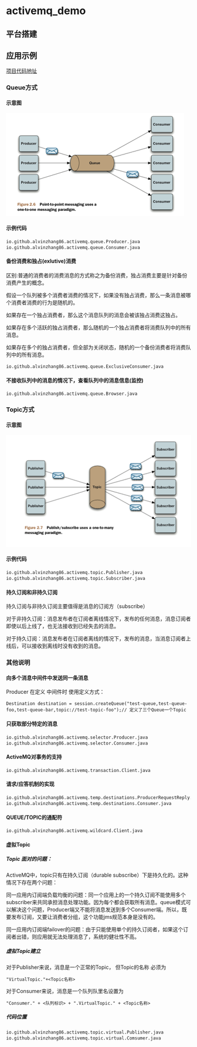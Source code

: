 # activemq_demo

## 平台搭建

## 应用示例

[项目代码地址](https://github.com/AlvinZhang86/activemq_demo)

### Queue方式

#### 示意图

![queue:一对一的发送方式](https://raw.githubusercontent.com/AlvinZhang86/image_web/master/activemq/queue.png)

#### 示例代码

    io.github.alvinzhang86.activemq.queue.Producer.java
    io.github.alvinzhang86.activemq.queue.Consumer.java

#### 备份消费和独占(exlutive)消费

区别:普通的消费者的消费消息的方式称之为备份消费，独占消费主要是针对备份消费产生的概念。

假设一个队列被多个消费者消费的情况下，如果没有独占消费，那么一条消息被哪个消费者消费的行为是随机的。

如果存在一个独占消费者，那么这个消息队列的消息会被该独占消费这独占。

如果存在多个活跃的独占消费者，那么随机的一个独占消费者将消费队列中的所有消息。

如果存在多个的独占消费者，但全部为关闭状态，随机的一个备份消费者将消费队列中的所有消息。

    io.github.alvinzhang86.activemq.queue.ExclusiveConsumer.java


#### 不接收队列中的消息的情况下，查看队列中的消息信息(监控)

    io.github.alvinzhang86.activemq.queue.Browser.java

### Topic方式

#### 示意图

![topic:一对多的发送方式](https://raw.githubusercontent.com/AlvinZhang86/image_web/master/activemq/topic.png)

#### 示例代码

    io.github.alvinzhang86.activemq.topic.Publisher.java
    io.github.alvinzhang86.activemq.topic.Subscriber.java

#### 持久订阅和非持久订阅

持久订阅与非持久订阅主要值得是消息的订阅方（subscribe）

对于非持久订阅：消息发布者在订阅者离线情况下，发布的任何消息，消息订阅者即使以后上线了，也无法接收到已经失去的消息。

对于持久订阅：消息发布者在订阅者离线的情况下，发布的消息，当消息订阅者上线后，可以接收到离线时没有收到的消息。

### 其他说明

#### 向多个消息中间件中发送同一条消息

Producer 在定义 中间件时 使用定义方式：

    Destination destination = session.createQueue("test-queue,test-queue-foo,test-queue-bar,topic://test-topic-foo");// 定义了三个Queue一个Topic


#### 只获取部分特定的消息

    io.github.alvinzhang86.activemq.selector.Producer.java
    io.github.alvinzhang86.activemq.selector.Consumer.java

#### ActiveMQ对事务的支持

    io.github.alvinzhang86.activemq.transaction.Client.java

#### 请求/应答机制的实现

    io.github.alvinzhang86.activemq.temp.destinations.ProducerRequestReply.java
    io.github.alvinzhang86.activemq.temp.destinations.Consumer.java

#### QUEUE/TOPIC的通配符

    io.github.alvinzhang86.activemq.wildcard.Client.java

#### 虚拟Topic

##### Topic 面对的问题：

ActiveMQ中，topic只有在持久订阅（durable subscribe）下是持久化的。这种情况下存在两个问题：

同一应用内订阅端负载均衡的问题：同一个应用上的一个持久订阅不能使用多个subscriber来共同承担消息处理功能。因为每个都会获取所有消息。queue模式可以解决这个问题，Producer端又不能将消息发送到多个Consumer端。所以，既要发布订阅，又要让消费者分组，这个功能jms规范本身是没有的。

同一应用内订阅端failover的问题：由于只能使用单个的持久订阅者，如果这个订阅者出错，则应用就无法处理消息了，系统的健壮性不高。

##### 虚拟Topic建立

对于Publisher来说，消息是一个正常的Topic， 但Topic的名称 必须为

    "VirtualTopic."+<Topic名称>

对于Consumer来说，消息是一个队列队里名设置为

    "Consumer." + <队列标识> + ".VirtualTopic." + <Topic名称>

##### 代码位置

    io.github.alvinzhang86.activemq.topic.virtual.Publisher.java
    io.github.alvinzhang86.activemq.topic.virtual.Comsumer.java
